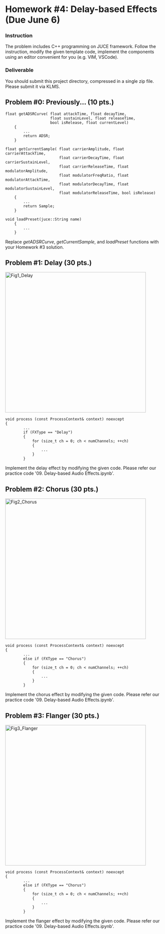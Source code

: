 # Homework #4: Delay-based Effects (Due June 6)

### Instruction
The problem includes C++ programming on JUCE framework. Follow the instruction, modify the given template code, implement the components using an editor convenient for you (e.g. VIM, VSCode).  

### Deliverable 
You should submit this project directory, compressed in a single zip file.
Please submit it via KLMS.


## Problem \#0: Previously... (10 pts.)
```
float getADSRCurve( float attackTime, float decayTime,
                    float sustainLevel, float releaseTime,
                    bool isRelease, float currentLevel)
    {
        ...
        return ADSR;
    }
```
```
float getCurrentSample( float carrierAmplitude, float carrierAttackTime,
                        float carrierDecayTime, float carrierSustainLevel,
                        float carrierReleaseTime, float modulatorAmplitude,
                        float modulatorFreqRatio, float modulatorAttackTime,
                        float modulatorDecayTime, float modulatorSustainLevel,
                        float modulatorReleaseTime, bool isRelease)
    {
        ...
        return Sample;
    }
```
```
void loadPreset(juce::String name)
    {
        ...
    }
```
Replace *getADSRCurve*, *getCurrentSample*, and *loadPreset* functions with your Homework #3 solution.


## Problem \#1: Delay  (30 pts.)
<img width="448" alt="Fig1_Delay" src="https://user-images.githubusercontent.com/16303932/170556449-48eeddec-3742-4b27-975e-747ddd101454.png">

```
void process (const ProcessContext& context) noexcept
{    
        ...
        if (FXType == "Delay")
        {    
            for (size_t ch = 0; ch < numChannels; ++ch)
            {    
                ...
            }    
        }    
```

Implement the delay effect by modifying the given code. Please refer our practice code '09. Delay-based Audio Effects.ipynb'.

## Problem \#2: Chorus (30 pts.)
<img width="448" alt="Fig2_Chorus" src="https://user-images.githubusercontent.com/16303932/170556458-d21f90ef-d011-4206-b8f5-4c1fd77149c8.png">

```
void process (const ProcessContext& context) noexcept
{    
        ...
        else if (FXType == "Chorus")
        {    
            for (size_t ch = 0; ch < numChannels; ++ch)
            {    
                ...
            }    
        }    
```

Implement the chorus effect by modifying the given code. Please refer our practice code '09. Delay-based Audio Effects.ipynb'.

## Problem \#3: Flanger (30 pts.)
<img width="448" alt="Fig3_Flanger" src="https://user-images.githubusercontent.com/16303932/170556465-5c560768-e02e-4c26-a94f-929975addc51.png">

```
void process (const ProcessContext& context) noexcept
{    
        ...
        else if (FXType == "Chorus")
        {    
            for (size_t ch = 0; ch < numChannels; ++ch)
            {    
                ...
            }    
        }    
```

Implement the flanger effect by modifying the given code. Please refer our practice code '09. Delay-based Audio Effects.ipynb'.


